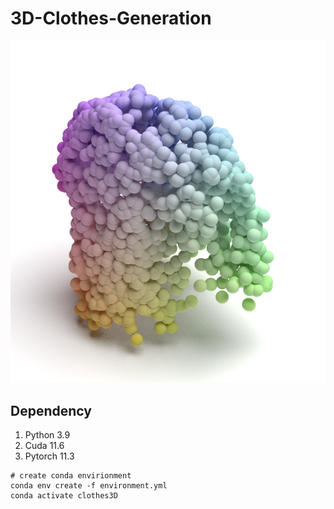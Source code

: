 # 3D-Clothes-Generation
![](https://github.com/xiwang129/3D-Clothes-Generation/blob/main/results/Screen%20Shot%202022-12-14%20at%202.51.44%20PM.png)

## Dependency
1. Python 3.9
2. Cuda 11.6
3. Pytorch 11.3

```
# create conda envirionment
conda env create -f environment.yml
conda activate clothes3D

````

